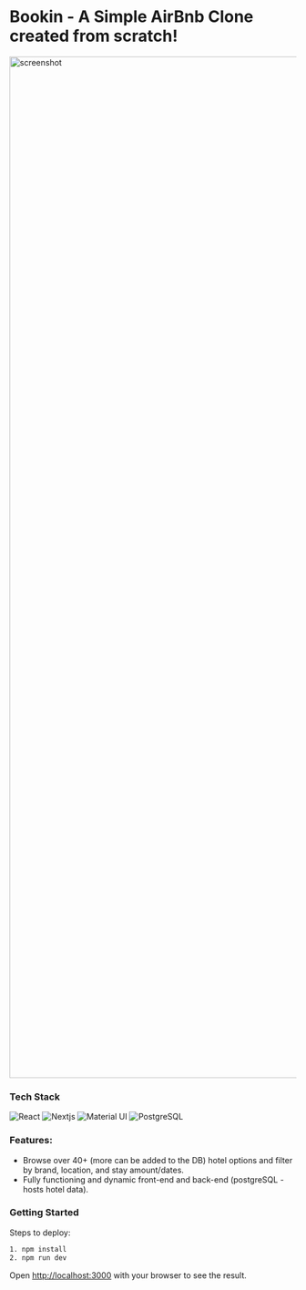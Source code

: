 # Bookin - A Simple AirBnb Clone created from scratch!

<img width="1794" alt="screenshot" src="https://user-images.githubusercontent.com/46465622/228425354-294daab1-141f-4991-afaa-ea766b8ec6e3.png">


### Tech Stack

![React](https://img.shields.io/badge/react-000000.svg?style=for-the-badge&logo=react&logoColor=white)
![Nextjs](https://img.shields.io/badge/next.js-000000?style=for-the-badge&logo=next.js&logoColor=white)
![Material UI](https://img.shields.io/badge/mui-000000?style=for-the-badge&logo=mui&logoColor=white)
![PostgreSQL](https://img.shields.io/badge/PostgreSQL-000000?style=for-the-badge&logo=PostgreSQL&logoColor=white)

### Features:

- Browse over 40+ (more can be added to the DB) hotel options and filter by brand, location, and stay amount/dates.
- Fully functioning and dynamic front-end and back-end (postgreSQL - hosts hotel data).


### Getting Started

Steps to deploy:

```bash
1. npm install
2. npm run dev
```

Open [http://localhost:3000](http://localhost:3000) with your browser to see the result.
